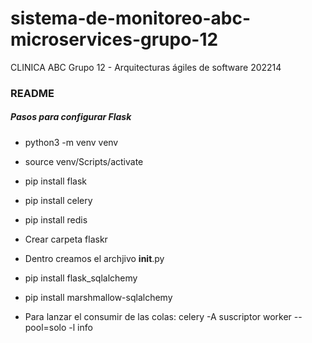 # sistema-de-monitoreo-abc-microservices-grupo-12
CLINICA ABC Grupo 12 - Arquitecturas ágiles de software 202214

###  README
##### Pasos para configurar Flask

- python3 -m venv venv
- source venv/Scripts/activate
- pip install flask
- pip install celery
- pip install redis
- Crear carpeta flaskr
- Dentro creamos el archjivo __init__.py

- pip install flask_sqlalchemy
- pip install marshmallow-sqlalchemy

- Para lanzar el consumir de las colas:  celery -A suscriptor  worker --pool=solo -l info